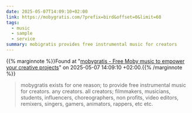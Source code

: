 ```yaml
---
date: 2025-05-07T14:09:10+02:00
link: https://mobygratis.com/?prefix=bird&offset=0&limit=60
tags:
  - music
  - sample
  - service
summary: mobigratis provides free instrumental music for creators
---
```

{{% marginnote %}}Found at "[mobygratis - Free Moby music to empower your creative projects](https://web.archive.org/web/20250507140910/https://mobygratis.com/?prefix=bird&offset=0&limit=60)" on 2025-05-07 14:09:10 +02:00.{{% /marginnote %}}

> mobygratis exists for one reason; to provide free instrumental music for creators. any creators. all creators; filmmakers, musicians, students, influencers, choreographers, non profits, video editors, remixers, singers, gamers, animators, rappers, etc etc.